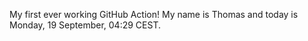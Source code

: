 My first ever working GitHub Action!
My name is Thomas and today is Monday, 19 September, 04:29 CEST. 
